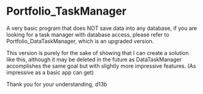# Portfolio_TaskManager
A very basic program that does NOT save data into any database, if you are looking for a task manager with database access, please refer to Portfolio_DataTaskManager, which is an upgraded version.

This version is purely for the sake of showing that I can create a solution like this, although it may be deleted in the future as DataTaskManager accomplishes the same goal but with slightly more impressive features. (As impressive as a basic app can get)

Thank you for your understanding,
d13b
